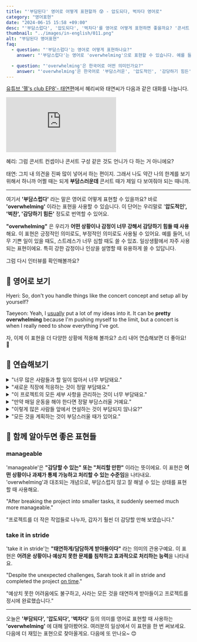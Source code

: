 ```yaml
---
title: "'부담된다' 영어로 어떻게 표현할까 😰 - 압도되다, 벅차다 영어로"
category: "영어표현"
date: "2024-06-15 15:58 +09:00"
desc: "'부담스럽다', '압도되다', '벅차다'를 영어로 어떻게 표현하면 좋을까요? '콘서트 준비가 때때로 정말 부담스러워요', '내 의견을 많이 넣어서 하는데 부담스러울 때가 있어요' 등을 영어로 표현하는 법을 배워봅시다. 다양한 예문을 통해서 연습하고 본인의 표현으로 만들어 보세요."
thumbnail: "../images/in-english/011.png"
alt: "부담된다 영어표현"
faq:
  - question: "'부담스럽다'는 영어로 어떻게 표현하나요?"
    answer: "'부담스럽다'는 영어로 'overwhelming'으로 표현할 수 있습니다. 예를 들어, '이 일은 너무 부담스러워'는 'This task is overwhelming'으로 말할 수 있습니다."

  - question: "'overwhelming'은 한국어로 어떤 의미인가요?"
    answer: "'overwhelming'은 한국어로 '부담스러운', '압도적인', '감당하기 힘든' 등의 의미를 가집니다. 어떤 상황이나 감정이 매우 강렬하거나 감당하기 어려울 때 사용됩니다. 예를 들어, 'The response was overwhelming'은 '반응이 압도적이었다'는 의미입니다."
---
```


[유튜브 '혤's club EP8'- 태연편](https://youtu.be/9n6cJfRE5e0?t=1078)에서 혜리씨와 태연씨가 다음과 같은 대화를 나눕니다.

<iframe class="youtube" src="https://www.youtube.com/embed/9n6cJfRE5e0?si=AO7Dw1ASBdjZzrO5&amp;start=1078" title="YouTube video player" frameborder="0" allow="accelerometer; autoplay; clipboard-write; encrypted-media; gyroscope; picture-in-picture; web-share" referrerpolicy="strict-origin-when-cross-origin" allowfullscreen></iframe>

혜리: 그럼 콘서트 컨셉이나 콘서트 구성 같은 것도 언니가 다 하는 거 아니에요?

태연: 그치 내 의견을 진짜 많이 넣어서 하는 편이지. 그래서 나도 약간 나의 한계를 보기 위해서 하니까 어쩔 때는 되게 **부담스러운데** 콘서트 때가 제일 다 보여줘야 되는 때니까.

---

여기서 **'부담스럽다'** 라는 말은 영어로 어떻게 표현할 수 있을까요? 바로 **'overwhelming'** 이라는 표현을 사용할 수 있습니다. 이 단어는 우리말로 '**압도적인', '벅찬', '감당하기 힘든'** 정도로 번역할 수 있어요.

**"overwhelming"** 은 우리가 **어떤 상황이나 감정이 너무 강해서 감당하기 힘들 때 사용**해요. 이 표현은 긍정적인 의미로도, 부정적인 의미로도 사용될 수 있어요. 예를 들어, 너무 기쁜 일이 있을 때도, 스트레스가 너무 심할 때도 쓸 수 있죠. 일상생활에서 자주 사용되는 표현이에요. 특히 강한 감정이나 인상을 설명할 때 유용하게 쓸 수 있답니다.

그럼 다시 인터뷰를 확인해볼까요?

<div 
  data-inline-banner="🎉 새해에는 스픽 AI와 함께 영어 공부하자" 
  data-inline-banner-subtext="설날 특별 할인으로 최대 70% 할인! (~2/3)" 
  data-inline-banner-link="https://app.usespeak.com/kr-ko/sale/kr-affiliate-special/?ref=engple-inline"
  data-inline-banner-caption="해당 링크를 통해 구매시 일정액의 수수료를 지급받습니다.">
</div>

## 📖 영어로 보기

Hyeri: So, don't you handle things like the concert concept and setup all by yourself?

Taeyeon: Yeah, I <a href="/blog/in-english/017.usually/">usually</a> put a lot of my ideas into it. It can be **pretty overwhelming** because I'm pushing myself to the limit, but a concert is when I really need to show everything I've got.

자, 이제 이 표현을 더 다양한 상황에 적용해 볼까요? 소리 내어 연습해보면 더 좋아요! 🌟

## 💬 연습해보기

<details>
<summary>"너무 많은 사람들과 할 일이 많아서 너무 부담돼요."</summary>
<span>"It's so overwhelming with so many people and so much to do."</span>
</details>

<details>
<summary>"새로운 직장에 적응하는 것이 정말 부담돼요."</summary>
<span>"<a href="/blog/in-english/073.adjust-to/">Adjusting to</a> a new job feels really overwhelming."</span>
</details>

<details>
<summary>"이 프로젝트의 모든 세부 사항을 관리하는 것이 너무 부담돼요."</summary>
<span>"Managing all the details of this project is really overwhelming."</span>
</details>

<details>
<summary>"만약 매일 운동을 해야 한다면 정말 부담스러울 거예요."</summary>
<span>"If I had to work out every day, it would be really overwhelming."</span>
</details>

<details>
<summary>"이렇게 많은 사람들 앞에서 연설하는 것이 부담되지 않나요?"</summary>
<span>"Isn't it overwhelming to give a speech in front of so many people?"</span>
</details>

<details>
<summary>"모든 것을 계획하는 것이 부담스러울 때가 있어요."</summary>
<span>"There are times when planning everything feels overwhelming."</span>
</details>

## 🤝 함께 알아두면 좋은 표현들

### manageable

'manageable'은 **"감당할 수 있는" 또는 "처리할 만한"** 이라는 뜻이에요. 이 표현은 **어떤 상황이나 과제가 통제 가능하고 처리할 수 있는 수준임**을 나타내요. 'overwhelming'과 대조되는 개념으로, 부담스럽지 않고 잘 해낼 수 있는 상태를 표현할 때 사용해요.

"After breaking the project into smaller tasks, it suddenly seemed much more manageable."

"프로젝트를 더 작은 작업들로 나누자, 갑자기 훨씬 더 감당할 만해 보였습니다."

### take it in stride

'take it in stride'는 **"태연하게/담담하게 받아들이다"** 라는 의미의 관용구예요. 이 표현은 **어려운 상황이나 예상치 못한 문제를 침착하고 효과적으로 처리하는 능력**을 나타내요.

"Despite the unexpected challenges, Sarah took it all in stride and completed the project [on time](/blog/vocab-1/043.on-time/)."

"예상치 못한 어려움에도 불구하고, 사라는 모든 것을 태연하게 받아들이고 프로젝트를 정시에 완료했습니다."

---

오늘은 **'부담되다', '압도되다', '벅차다'** 등의 의미를 영어로 표현할 때 사용하는 **'overwhelming'** 에 대해 알아봤어요. 여러분의 일상에서 이 표현을 한 번 써보세요. 다음에 더 재밌는 표현으로 찾아올게요. 다음에 또 만나요~ 😊

